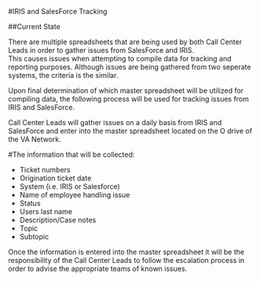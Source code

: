 #IRIS and SalesForce Tracking

##Current State

There are multiple spreadsheets that are being used by both Call Center Leads in order to gather issues from SalesForce and IRIS.  
This causes issues when attempting to compile data for tracking and reporting purposes.  Although issues are being gathered from two 
seperate systems, the criteria is the similar. 

Upon final determination of which master spreadsheet will be utilized for compiling data, the following process will be used for 
tracking issues from IRIS and SalesForce.

Call Center Leads will gather issues on a daily basis from IRIS and SalesForce and enter into the master spreadsheet located on 
the O drive of the VA Network.  

#The information that will be collected:

- Ticket numbers
- Origination ticket date
- System (i.e. IRIS or Salesforce)
- Name of employee handling issue
- Status
- Users last name
- Description/Case notes 
- Topic
- Subtopic


Once the information is entered into the master spreadsheet it will be the responsibility of the Call Center Leads to follow the escalation process in order to advise the appropriate teams of known issues.  
